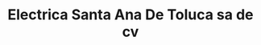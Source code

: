 ---
title: "Electrica Santa Ana De Toluca sa de cv"
url: /toluca-de-lerdo/electrica-santa-ana-de-toluca-sa-de-cv/
shop: electrónica
---